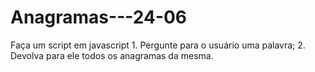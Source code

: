 # Anagramas---24-06
Faça um script em javascript  1. Pergunte para o usuário uma palavra; 2. Devolva para ele todos os anagramas da mesma.
